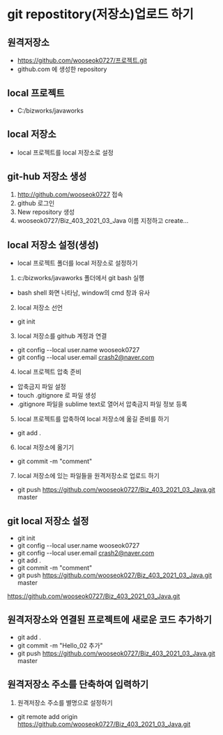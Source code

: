 # git repostitory(저장소)업로드 하기

## 원격저장소
* https://github.com/wooseok0727/프로젝트.git
* github.com 에 생성한 repository

## local 프로젝트
* C:/bizworks/javaworks

## local 저장소
* local 프로젝트를 local 저장소로 설정

## git-hub 저장소 생성
1. http://github.com/wooseok0727 접속
2. github 로그인
3. New repository 생성
4. wooseok0727/Biz_403_2021_03_Java 이름 지정하고 create...

## local 저장소 설정(생성)
* local 프로젝트 폴더를 local 저장소로 설정하기
1. c:/bizworks/javaworks 폴더에서 git bash 실행
* bash shell 화면 나타남, window의 cmd 창과 유사
2. local 저장소 선언
* git init
3. local 저장소를 github 계정과 연결
* git config --local user.name wooseok0727
* git config --local user.email crash2@naver.com
4. local 프로젝트 압축 준비
* 압축금지 파일 설정
* touch .gitignore 로 파일 생성
* .gitignore 파일을 sublime text로 열어서 압축금지 파일 정보 등록
5. local 프로젝트를 압축하여 local 저장소에 옮길 준비를 하기
* git add .
6. local 저장소에 옮기기 
* git commit -m "comment"
7. local 저장소에 있는 파일들을 원격저장소로 업로드 하기
* git push https://github.com/wooseok0727/Biz_403_2021_03_Java.git master

## git local 저장소 설정
* git init
* git config --local user.name wooseok0727
* git config --local user.email crash2@naver.com
* git add .
* git commit -m "comment"
* git push https://github.com/wooseok027/Biz_403_2021_03_Java.git master

https://github.com/wooseok0727/Biz_403_2021_03_Java.git

## 원격저장소와 연결된 프로젝트에 새로운 코드 추가하기
* git add .
* git commit -m "Hello_02 추가" 
* git push https://github.com/wooseok0727/Biz_403_2021_03_Java.git master

## 원격저장소 주소를 단축하여 입력하기
1. 원격저장소 주소를 별명으로 설정하기
* git remote add origin https://github.com/wooseok0727/Biz_403_2021_03_Java.git

